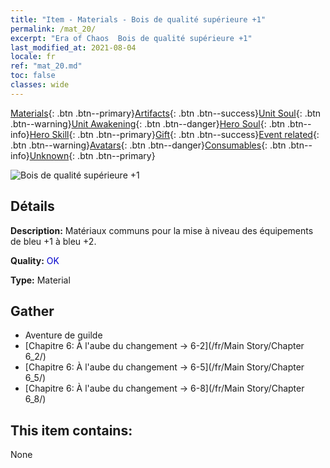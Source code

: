 ```yaml
---
title: "Item - Materials - Bois de qualité supérieure +1"
permalink: /mat_20/
excerpt: "Era of Chaos  Bois de qualité supérieure +1"
last_modified_at: 2021-08-04
locale: fr
ref: "mat_20.md"
toc: false
classes: wide
---
```

 [Materials](/ItemsFR/){: .btn .btn--primary}[Artifacts](/ItemsFR/Artifacts/){: .btn .btn--success}[Unit Soul](/ItemsFR/UnitSoul/){: .btn .btn--warning}[Unit Awakening](/ItemsFR/UnitAwakening/){: .btn .btn--danger}[Hero Soul](/ItemsFR/HeroSoul/){: .btn .btn--info}[Hero Skill](/ItemsFR/HeroSkill/){: .btn .btn--primary}[Gift](/ItemsFR/Gift/){: .btn .btn--success}[Event related](/ItemsFR/Events/){: .btn .btn--warning}[Avatars](/ItemsFR/Avatars/){: .btn .btn--danger}[Consumables](/ItemsFR/Consumables/){: .btn .btn--info}[Unknown](/ItemsFR/Unknown/){: .btn .btn--primary}

 ![Bois de qualité supérieure +1](/images/t/i_cailiao_mucai1.png)

## Détails
 **Description:** Matériaux communs pour la mise à niveau des équipements de bleu +1 à bleu +2.

 **Quality:** <span style="color: #0000CD">OK</span>

 **Type:** Material

## Gather

*    Aventure de guilde 
*    [Chapitre 6: À l'aube du changement -> 6-2](/fr/Main Story/Chapter 6_2/) 
*    [Chapitre 6: À l'aube du changement -> 6-5](/fr/Main Story/Chapter 6_5/) 
*    [Chapitre 6: À l'aube du changement -> 6-8](/fr/Main Story/Chapter 6_8/) 

## This item contains:

  None

